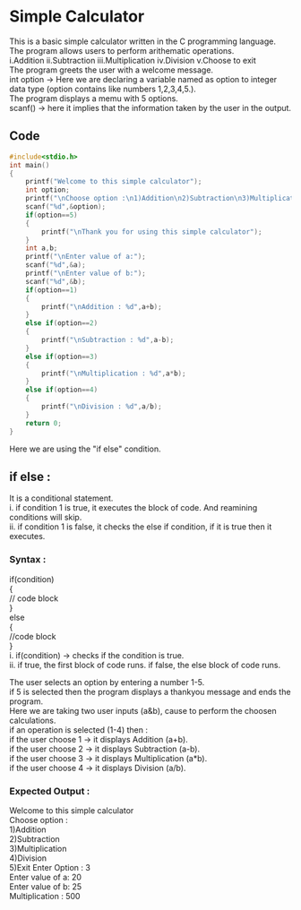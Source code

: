 # Simple Calculator  
This is a basic simple calculator written in the C programming language.  
The program allows users to perform arithematic operations.  
i.Addition  ii.Subtraction  iii.Multiplication  iv.Division  v.Choose to exit  
The program greets the user with a welcome message.  
int option -> Here we are declaring a variable named as option to integer data type (option contains like numbers 1,2,3,4,5.).  
The program displays a memu with 5 options.  
scanf() -> here it implies that the information taken by the user in the output.  

## Code  
```c  
#include<stdio.h>  
int main()  
{  
    printf("Welcome to this simple calculator");  
    int option;  
    printf("\nChoose option :\n1)Addition\n2)Subtraction\n3)Multiplication\n4)Division\n5)Exit\nEnter Option :");  
    scanf("%d",&option);  
    if(option==5)  
    {  
        printf("\nThank you for using this simple calculator");  
    }  
    int a,b;  
    printf("\nEnter value of a:");  
    scanf("%d",&a);  
    printf("\nEnter value of b:");  
    scanf("%d",&b);  
    if(option==1)   
    {   
        printf("\nAddition : %d",a+b);  
    }   
    else if(option==2)  
    {  
        printf("\nSubtraction : %d",a-b);  
    }  
    else if(option==3)  
    {  
        printf("\nMultiplication : %d",a*b);  
    }  
    else if(option==4)  
    {  
        printf("\nDivision : %d",a/b);  
    }  
    return 0;  
}  
```
  
Here we are using the "if else" condition.  
## if else :  
It is a conditional statement.  
i. if condition 1 is true, it executes the block of code. And reamining conditions will skip.  
ii. if condition 1 is false, it checks the else if condition, if it is true then it executes.  
  
### Syntax :  
if(condition)  
{  
    // code block  
}  
else  
{  
    //code block  
}  
i. if(condition) -> checks if the condition is true.  
ii. if true, the first block of code runs. if false, the else block of code runs. 
  
The user selects an option by entering a number 1-5.  
if 5 is selected then the program displays a thankyou message and ends the program.  
Here we are taking two user inputs (a&b), cause to perform the choosen calculations.  
if an operation is selected (1-4) then :  
if the user choose 1 -> it displays Addition (a+b).  
if the user choose 2 -> it displays Subtraction (a-b).  
if the user choose 3 -> it displays Multiplication (a*b).  
if the user choose 4 -> it displays Division (a/b).

### Expected Output :
Welcome to this simple calculator  
Choose option :  
1)Addition  
2)Subtraction  
3)Multiplication  
4)Division  
5)Exit 
Enter Option : 3   
Enter value of a: 20  
Enter value of b: 25  
Multiplication : 500





